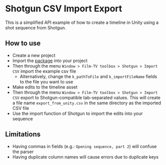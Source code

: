 Shotgun CSV Import Export
==========================

This is a simplified API example of how to create a timeline in Unity using a shot sequence from Shotgun.

How to use
--------
* Create a new project
* Import the [package](Bin/ShotgunImportExport.unitypackage) into your project
* Then through the menu `Window > Film-TV toolbox > Shotgun > Import CSV` import the example csv file
    * Alternatively, change the `k_pathToFile` and `k_importFileName` fields to the file you want to use
* Make edits to the timeline asset
* Then through the menu `Window > Film-TV toolbox > Shotgun > Import CSV` export to Shotgun-compatible tab-separated values. This will create a file name `export_from_unity.csv` in the same directory as the imported CSV file
* Use the import function of Shotgun to import the edits into your sequence

Limitations
-----------
* Having commas in fields (e.g.: `Opening sequence, part 2`) will confuse the parser
* Having duplicate column names will cause errors due to duplicate keys

